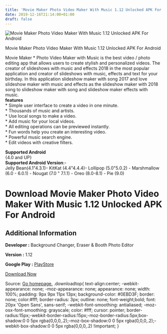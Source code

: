 ```yaml
---
title: 'Movie Maker Photo Video Maker With Music 1.12 Unlocked APK For Android'
date: 2019-12-16T21:14:00+01:00
draft: false
---
```


![Movie Maker Photo Video Maker With Music 1.12 Unlocked APK For Android](https://i0.wp.com/apkhome.net/wp-content/uploads/2019/11/Movie-Maker-Photo-Video-Maker-With-Music-1.12-Unlocked.png "Movie Maker Photo Video Maker With Music 1.12 Unlocked APK For Android")

  

Movie Maker Photo Video Maker With Music 1.12 Unlocked APK For Android

Movie Maker \* Photo Video Maker with Music is the best video / photo editing app that allows users to create stylish and personalized videos. The creator of slideshows with music and effects 2018 in the most popular application and creator of slideshows with music, effects and text for your birthday. In this application slideshow maker with song 2017 and love slideshow maker with music and effects as the slideshow maker with 2018 song to slideshow maker with song and slideshow maker effects with music.  
**features**  
\* Simple user interface to create a video in one minute.  
\* Thousands of music and artists.  
\* Use local songs to make a video.  
\* Add music for your local videos.  
\* All editing operations can be previewed instantly.  
\* Fun words help you create an interesting video.  
\* Powerful music search engine.  
\* Edit videos with creative filters.

**Supported Android**  
{4.0 and UP}  
**Supported Android Version**:-  
Jelly Bean(4.1"4.3.1)- KitKat (4.4"4.4.4)- Lollipop (5.0"5.0.2) - Marshmallow (6.0 - 6.0.1) - Nougat (7.0 " 7.1.1) - Oreo (8.0-8.1) - Pie (9.0)

Download Movie Maker Photo Video Maker With Music 1.12 Unlocked APK For Android
===============================================================================

Additional Information
----------------------

**Developer :** Background Changer, Eraser & Booth Photo Editor

**Version :** 1.12

**Google Play :** [PlayStore](https://play.google.com/store/apps/details?id=com.photo.video.maker.song.slideshow.editor)

  

[Download Now](https://store4app.co/post/movie-maker-photo-video-maker-with-music-1-12-unlocked-apk-for-android_1574595260)

  
Source: [Go homepage.](https://store4app.co/post/movie-maker-photo-video-maker-with-music-1-12-unlocked-apk-for-android_1574595260) .downloadtop{ text-align:center; -webkit-appearance: none; -moz-appearance: none; appearance: none; width: 100%; padding: 9px 9px 11px 13px; background-color: #0EBD3F; border: none; color:#fff; border-radius: 3px; outline: none; font-weight;bold; font: 20px 'Open Sans', sans-serif; -webkit-font-smoothing: antialiased; -moz-osx-font-smoothing: grayscale; color: #fff; cursor: pointer; border-radius:15px;-webkit-border-radius:15px;-moz-border-radius:5px;box-shadow:0 0 5px rgba(0,0,0,.2);-moz-box-shadow:0 0 5px rgba(0,0,0,.2);-webkit-box-shadow:0 0 5px rgba(0,0,0,.2) !important; }